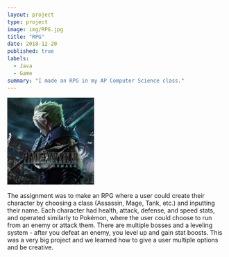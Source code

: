 ```yaml
---
layout: project
type: project
image: img/RPG.jpg
title: "RPG"
date: 2018-12-20
published: true
labels:
  - Java
  - Game
summary: "I made an RPG in my AP Computer Science class."
---
```


<div class="text-center p-4">
  <img width="200px" src="../img/RPG.jpg" >
</div>

The assignment was to make an RPG where a user could create their character by choosing a class (Assassin, Mage, Tank, etc.) and inputting their name. Each character had health, attack, defense, and speed stats, and operated similarly to Pokémon, where the user could choose to run from an enemy or attack them. There are multiple bosses and a leveling system - after you defeat an enemy, you level up and gain stat boosts. This was a very big project and we learned how to give a user multiple options and be creative.
